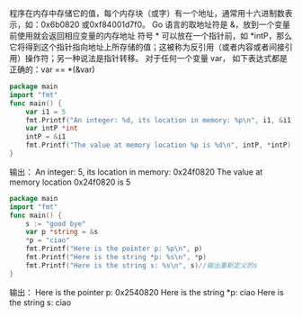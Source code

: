 程序在内存中存储它的值，每个内存块（或字）有一个地址，通常用十六进制数表示，如：0x6b0820 或0xf84001d7f0。
Go 语言的取地址符是 &，放到一个变量前使用就会返回相应变量的内存地址
符号 * 可以放在一个指针前，如 *intP，那么它将得到这个指针指向地址上所存储的值；这被称为反引用（或者内容或者间接引用）操作符；另一种说法是指针转移。
对于任何一个变量 var， 如下表达式都是正确的：var == *(&var)
```go
package main
import "fmt"
func main() {
    var i1 = 5
    fmt.Printf("An integer: %d, its location in memory: %p\n", i1, &i1)
    var intP *int
    intP = &i1
    fmt.Printf("The value at memory location %p is %d\n", intP, *intP)
}
```
输出：
An integer: 5, its location in memory: 0x24f0820
The value at memory location 0x24f0820 is 5

```go
package main
import "fmt"
func main() {
    s := "good bye"
    var p *string = &s
    *p = "ciao"
    fmt.Printf("Here is the pointer p: %p\n", p)
    fmt.Printf("Here is the string *p: %s\n", *p)
    fmt.Printf("Here is the string s: %s\n", s)//输出重新定义的s
}
```
输出：
Here is the pointer p: 0x2540820
Here is the string *p: ciao
Here is the string s: ciao